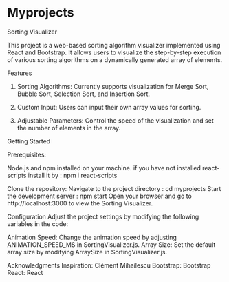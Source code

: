 # Myprojects

Sorting Visualizer

This project is a web-based sorting algorithm visualizer implemented using React and Bootstrap. It allows users to visualize the step-by-step execution of various sorting algorithms on a dynamically generated array of elements.

Features

1) Sorting Algorithms: Currently supports visualization for Merge Sort, Bubble Sort, Selection Sort, and     Insertion Sort.

2) Custom Input: Users can input their own array values for sorting.

3) Adjustable Parameters: Control the speed of the visualization and set the number of elements in the array.


Getting Started

Prerequisites:

Node.js and npm installed on your machine.
if you have not installed react-scripts install it by : npm i react-scripts 

Clone the repository:
Navigate to the project directory : cd myprojects
Start the development server : npm start
Open your browser and go to http://localhost:3000 to view the Sorting Visualizer.

Configuration
Adjust the project settings by modifying the following variables in the code:

Animation Speed: Change the animation speed by adjusting ANIMATION_SPEED_MS in SortingVisualizer.js.
Array Size: Set the default array size by modifying ArraySize in SortingVisualizer.js.

Acknowledgments
Inspiration: Clément Mihailescu
Bootstrap: Bootstrap
React: React
